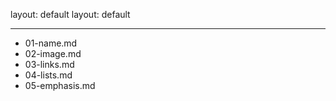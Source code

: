 layout: default	layout: default
---	---


* 01-name.md	
* 02-image.md 
* 03-links.md
* 04-lists.md
* 05-emphasis.md
